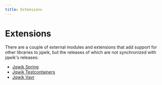 ```yaml
---
title: Extensions
---
```

# Extensions

There are a couple of external modules and extensions that add support for other libraries to jqwik,
but the releases of which are not synchronized with jqwik's releases:

- [Jqwik Spring](https://github.com/jqwik-team/jqwik-spring)
- [Jqwik Testcontainers](https://github.com/jqwik-team/jqwik-testcontainers)
- [Jqwik Vavr](https://github.com/jqwik-team/jqwik-vavr)
